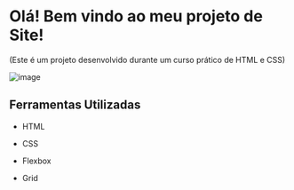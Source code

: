 # Olá! Bem vindo ao meu projeto de Site!

(Este é um projeto desenvolvido durante um curso prático de HTML e CSS)

![image](https://github.com/user-attachments/assets/2b7e9a56-8d92-4856-84e5-a893274ed7ea)

## Ferramentas Utilizadas

* HTML

* CSS

* Flexbox

* Grid

  
